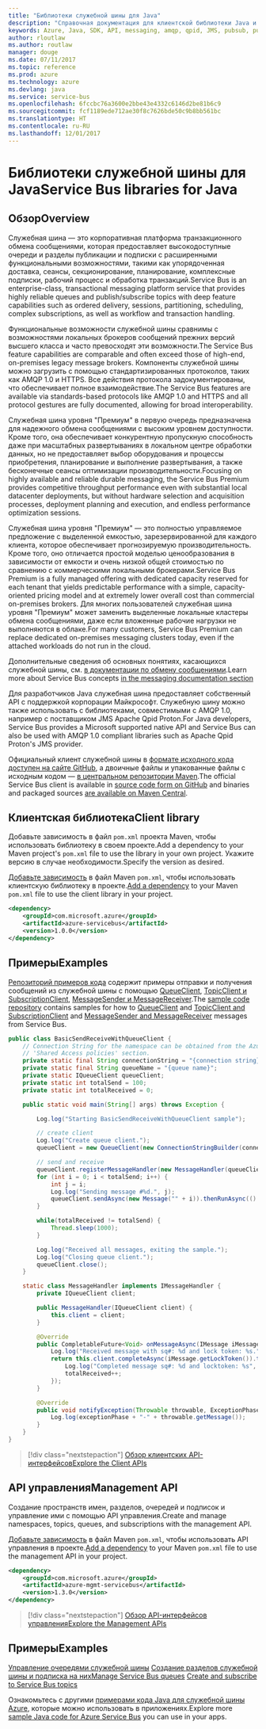 ```yaml
---
title: "Библиотеки служебной шины для Java"
description: "Справочная документация для клиентской библиотеки Java и библиотек управления служебной шины"
keywords: Azure, Java, SDK, API, messaging, amqp, qpid, JMS, pubsub, pub-sub, message broker
author: rloutlaw
ms.author: routlaw
manager: douge
ms.date: 07/11/2017
ms.topic: reference
ms.prod: azure
ms.technology: azure
ms.devlang: java
ms.service: service-bus
ms.openlocfilehash: 6fccbc76a3600e2bbe43e4332c6146d2be81b6c9
ms.sourcegitcommit: fcf1189ede712ae30f8c7626bde50c9b8bb561bc
ms.translationtype: HT
ms.contentlocale: ru-RU
ms.lasthandoff: 12/01/2017
---
```

# <a name="service-bus-libraries-for-java"></a><span data-ttu-id="20ab1-104">Библиотеки служебной шины для Java</span><span class="sxs-lookup"><span data-stu-id="20ab1-104">Service Bus libraries for Java</span></span>

## <a name="overview"></a><span data-ttu-id="20ab1-105">Обзор</span><span class="sxs-lookup"><span data-stu-id="20ab1-105">Overview</span></span>

<span data-ttu-id="20ab1-106">Служебная шина — это корпоративная платформа транзакционного обмена сообщениями, которая предоставляет высокодоступные очереди и разделы публикации и подписки с расширенными функциональными возможностями, такими как упорядоченная доставка, сеансы, секционирование, планирование, комплексные подписки, рабочий процесс и обработка транзакций.</span><span class="sxs-lookup"><span data-stu-id="20ab1-106">Service Bus is an enterprise-class, transactional messaging platform service that provides highly reliable queues and publish/subscribe topics with deep feature capabilities such as ordered delivery, sessions, partitioning, scheduling, complex subscriptions, as well as workflow and transaction handling.</span></span>

<span data-ttu-id="20ab1-107">Функциональные возможности служебной шины сравнимы с возможностями локальных брокеров сообщений прежних версий высшего класса и часто превосходят эти возможности.</span><span class="sxs-lookup"><span data-stu-id="20ab1-107">The Service Bus feature capabilities are comparable and often exceed those of high-end, on-premises legacy message brokers.</span></span> <span data-ttu-id="20ab1-108">Компоненты служебной шины можно загрузить с помощью стандартизированных протоколов, таких как AMQP 1.0 и HTTPS. Все действия протокола задокументированы, что обеспечивает полное взаимодействие.</span><span class="sxs-lookup"><span data-stu-id="20ab1-108">The Service Bus features are available via standards-based protocols like AMQP 1.0 and HTTPS and all protocol gestures are fully documented, allowing for broad interoperability.</span></span> 

<span data-ttu-id="20ab1-109">Служебная шина уровня "Премиум" в первую очередь предназначена для надежного обмена сообщениями с высоким уровнем доступности. Кроме того, она обеспечивает конкурентную пропускную способность даже при масштабных развертываниях в локальном центре обработки данных, но не предоставляет выбор оборудования и процессы приобретения, планирование и выполнение развертывания, а также бесконечные сеансы оптимизации производительности.</span><span class="sxs-lookup"><span data-stu-id="20ab1-109">Focusing on highly available and reliable durable messaging, the Service Bus Premium provides competitive throughput performance even with substantial local datacenter deployments, but without hardware selection and acquisition processes, deployment planning and execution, and endless performance optimization sessions.</span></span> 

<span data-ttu-id="20ab1-110">Служебная шина уровня "Премиум" — это полностью управляемое предложение с выделенной емкостью, зарезервированной для каждого клиента, которое обеспечивает прогнозируемую производительность. Кроме того, оно отличается простой моделью ценообразования в зависимости от емкости и очень низкой общей стоимостью по сравнению с коммерческими локальными брокерами.</span><span class="sxs-lookup"><span data-stu-id="20ab1-110">Service Bus Premium is a fully managed offering with dedicated capacity reserved for each tenant that yields predictable performance with a simple, capacity-oriented pricing model and at extremely lower overall cost than commercial on-premises brokers.</span></span> <span data-ttu-id="20ab1-111">Для многих пользователей служебная шина уровня "Премиум" может заменить выделенные локальные кластеры обмена сообщениями, даже если вложенные рабочие нагрузки не выполняются в облаке.</span><span class="sxs-lookup"><span data-stu-id="20ab1-111">For many customers, Service Bus Premium can replace dedicated on-premises messaging clusters today, even if the attached workloads do not run in the cloud.</span></span> 

<span data-ttu-id="20ab1-112">Дополнительные сведения об основных понятиях, касающихся служебной шины, см. [в документации по обмену сообщениями](https://docs.microsoft.com/azure/service-bus-messaging/).</span><span class="sxs-lookup"><span data-stu-id="20ab1-112">Learn more about Service Bus concepts [in the messaging documentation section](https://docs.microsoft.com/azure/service-bus-messaging/)</span></span> 

<span data-ttu-id="20ab1-113">Для разработчиков Java служебная шина предоставляет собственный API с поддержкой корпорации Майкрософт. Служебную шину можно также использовать с библиотеками, совместимыми с AMQP 1.0, например с поставщиком JMS Apache Qpid Proton.</span><span class="sxs-lookup"><span data-stu-id="20ab1-113">For Java developers, Service Bus provides a Microsoft supported native API and Service Bus can also be used with AMQP 1.0 compliant libraries such as Apache Qpid Proton's JMS provider.</span></span>

<span data-ttu-id="20ab1-114">Официальный клиент служебной шины в [формате исходного кода доступен на сайте GitHub](https://github.com/azure/azure-service-bus-java), а двоичные файлы и упакованные файлы с исходным кодом — [в центральном репозитории Maven](http://search.maven.org/#search%7Cga%7C1%7Ca%3A%22azure-servicebus%22).</span><span class="sxs-lookup"><span data-stu-id="20ab1-114">The official Service Bus client is available in [source code form on GitHub](https://github.com/azure/azure-service-bus-java) and binaries and packaged sources [are available on Maven Central](http://search.maven.org/#search%7Cga%7C1%7Ca%3A%22azure-servicebus%22).</span></span> 


## <a name="client-library"></a><span data-ttu-id="20ab1-115">Клиентская библиотека</span><span class="sxs-lookup"><span data-stu-id="20ab1-115">Client library</span></span>


<span data-ttu-id="20ab1-116">Добавьте зависимость в файл `pom.xml` проекта Maven, чтобы использовать библиотеку в своем проекте.</span><span class="sxs-lookup"><span data-stu-id="20ab1-116">Add a dependency to your Maven project's `pom.xml` file to use the library in your own project.</span></span> <span data-ttu-id="20ab1-117">Укажите версию в случае необходимости.</span><span class="sxs-lookup"><span data-stu-id="20ab1-117">Specify the version as desired.</span></span>

<span data-ttu-id="20ab1-118">[Добавьте зависимость](https://maven.apache.org/guides/getting-started/index.html#How_do_I_use_external_dependencies) в файл Maven `pom.xml`, чтобы использовать клиентскую библиотеку в проекте.</span><span class="sxs-lookup"><span data-stu-id="20ab1-118">[Add a dependency](https://maven.apache.org/guides/getting-started/index.html#How_do_I_use_external_dependencies) to your Maven `pom.xml` file to use the client library in your project.</span></span>   

```XML
<dependency>
    <groupId>com.microsoft.azure</groupId>
    <artifactId>azure-servicebus</artifactId>
    <version>1.0.0</version>
</dependency>
```

## <a name="examples"></a><span data-ttu-id="20ab1-119">Примеры</span><span class="sxs-lookup"><span data-stu-id="20ab1-119">Examples</span></span>

<span data-ttu-id="20ab1-120">[Репозиторий примеров кода](https://github.com/Azure/azure-service-bus/blob/master/samples/Java/) содержит примеры отправки и получения сообщений из служебной шины с помощью [QueueClient](https://github.com/Azure/azure-service-bus/blob/master/samples/Java/src/com/microsoft/azure/servicebus/samples/BasicSendReceiveWithQueueClient.java), [TopicClient и SubscriptionClient](https://github.com/Azure/azure-service-bus/blob/master/samples/Java/src/com/microsoft/azure/servicebus/samples/BasicSendReceiveWithTopicSubscriptionClient.java), [MessageSender и MessageReceiver](https://github.com/Azure/azure-service-bus/blob/master/samples/Java/src/com/microsoft/azure/servicebus/samples/SendReceiveWithMessageSenderReceiver.java).</span><span class="sxs-lookup"><span data-stu-id="20ab1-120">The [sample code repository](https://github.com/Azure/azure-service-bus/blob/master/samples/Java/) contains samples for how to [QueueClient](https://github.com/Azure/azure-service-bus/blob/master/samples/Java/src/com/microsoft/azure/servicebus/samples/BasicSendReceiveWithQueueClient.java) and [TopicClient and SubscriptionClient](https://github.com/Azure/azure-service-bus/blob/master/samples/Java/src/com/microsoft/azure/servicebus/samples/BasicSendReceiveWithTopicSubscriptionClient.java) and [MessageSender and MessageReceiver](https://github.com/Azure/azure-service-bus/blob/master/samples/Java/src/com/microsoft/azure/servicebus/samples/SendReceiveWithMessageSenderReceiver.java) messages from Service Bus.</span></span>


```java
public class BasicSendReceiveWithQueueClient {
    // Connection String for the namespace can be obtained from the Azure portal under the
    // 'Shared Access policies' section.
    private static final String connectionString = "{connection string}";
    private static final String queueName = "{queue name}";
    private static IQueueClient queueClient;
    private static int totalSend = 100;
    private static int totalReceived = 0;

    public static void main(String[] args) throws Exception {

        Log.log("Starting BasicSendReceiveWithQueueClient sample");

        // create client
        Log.log("Create queue client.");
        queueClient = new QueueClient(new ConnectionStringBuilder(connectionString, queueName), ReceiveMode.PeekLock);

        // send and receive
        queueClient.registerMessageHandler(new MessageHandler(queueClient), new MessageHandlerOptions(1, false, Duration.ofMinutes(1)));
        for (int i = 0; i < totalSend; i++) {
            int j = i;
            Log.log("Sending message #%d.", j);
            queueClient.sendAsync(new Message("" + i)).thenRunAsync(() -> { Log.log("Sent message #%d.", j);});
        }

        while(totalReceived != totalSend) {
            Thread.sleep(1000);
        }

        Log.log("Received all messages, exiting the sample.");
        Log.log("Closing queue client.");
        queueClient.close();
    }

    static class MessageHandler implements IMessageHandler {
        private IQueueClient client;

        public MessageHandler(IQueueClient client) {
            this.client = client;
        }

        @Override
        public CompletableFuture<Void> onMessageAsync(IMessage iMessage) {
            Log.log("Received message with sq#: %d and lock token: %s.", iMessage.getSequenceNumber(), iMessage.getLockToken());
            return this.client.completeAsync(iMessage.getLockToken()).thenRunAsync(() -> {
                Log.log("Completed message sq#: %d and locktoken: %s", iMessage.getSequenceNumber(), iMessage.getLockToken());
                totalReceived++;
            });
        }

        @Override
        public void notifyException(Throwable throwable, ExceptionPhase exceptionPhase) {
            Log.log(exceptionPhase + "-" + throwable.getMessage());
        }
    }
}
```

> [!div class="nextstepaction"]
> [<span data-ttu-id="20ab1-121">Обзор клиентских API-интерфейсов</span><span class="sxs-lookup"><span data-stu-id="20ab1-121">Explore the Client APIs</span></span>](/java/api/overview/azure/servicebus/clientlibrary)

## <a name="management-api"></a><span data-ttu-id="20ab1-122">API управления</span><span class="sxs-lookup"><span data-stu-id="20ab1-122">Management API</span></span>

<span data-ttu-id="20ab1-123">Создание пространств имен, разделов, очередей и подписок и управление ими с помощью API управления.</span><span class="sxs-lookup"><span data-stu-id="20ab1-123">Create and manage namespaces, topics, queues, and subscriptions with the management API.</span></span>

<span data-ttu-id="20ab1-124">[Добавьте зависимость](https://maven.apache.org/guides/getting-started/index.html#How_do_I_use_external_dependencies) в файл Maven `pom.xml`, чтобы использовать API управления в проекте.</span><span class="sxs-lookup"><span data-stu-id="20ab1-124">[Add a dependency](https://maven.apache.org/guides/getting-started/index.html#How_do_I_use_external_dependencies) to your Maven `pom.xml` file to use the management API in your project.</span></span>  

```XML
<dependency>
    <groupId>com.microsoft.azure</groupId>
    <artifactId>azure-mgmt-servicebus</artifactId>
    <version>1.3.0</version>
</dependency>
```

> [!div class="nextstepaction"]
> [<span data-ttu-id="20ab1-125">Обзор API-интерфейсов управления</span><span class="sxs-lookup"><span data-stu-id="20ab1-125">Explore the Management APIs</span></span>](/java/api/overview/azure/servicebus/managementapi)


## <a name="examples"></a><span data-ttu-id="20ab1-126">Примеры</span><span class="sxs-lookup"><span data-stu-id="20ab1-126">Examples</span></span>

<span data-ttu-id="20ab1-127">[Управление очередями служебной шины](https://github.com/Azure-Samples/service-bus-java-manage-queue-with-basic-features)
[Создание разделов служебной шины и подписка на них](https://github.com/Azure-Samples/service-bus-java-manage-publish-subscribe-with-basic-features)</span><span class="sxs-lookup"><span data-stu-id="20ab1-127">[Manage Service Bus queues](https://github.com/Azure-Samples/service-bus-java-manage-queue-with-basic-features)
[Create and subscribe to Service Bus topics](https://github.com/Azure-Samples/service-bus-java-manage-publish-subscribe-with-basic-features)</span></span>

<span data-ttu-id="20ab1-128">Ознакомьтесь с другими [примерами кода Java для служебной шины Azure](https://azure.microsoft.com/resources/samples/?platform=java&term=bus), которые можно использовать в приложениях.</span><span class="sxs-lookup"><span data-stu-id="20ab1-128">Explore more [sample Java code for Azure Service Bus](https://azure.microsoft.com/resources/samples/?platform=java&term=bus) you can use in your apps.</span></span>
